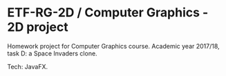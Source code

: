 # ETF-RG-2D / Computer Graphics - 2D project

Homework project for Computer Graphics course. Academic year 2017/18, task D: a Space Invaders clone.

Tech: JavaFX.
